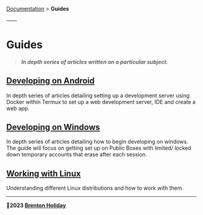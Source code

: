 [Documentation](../) > __Guides__

——

# Guides

> #### *In depth series of articles written on a particular subject.*

## [__Developing on Android__](developing-on-andrioid)

In depth series of articles detailing setting up a development server using Docker within Termux to set up a web development server, IDE and create a web app.

## [Developing on Windows](developing-on-windows)

In depth series of articles detailing how to begin developing on windows. The guide will focus on getting set up on Public Boxes with limited/ locked down temporary accounts that erase after each session.

## [Working with Linux](./working-with-linux)

Understanding different Linux distributions and how to work with them.

***

**🤍2023 [Brenton Holiday](https://allmylinks.com/8rents)**

